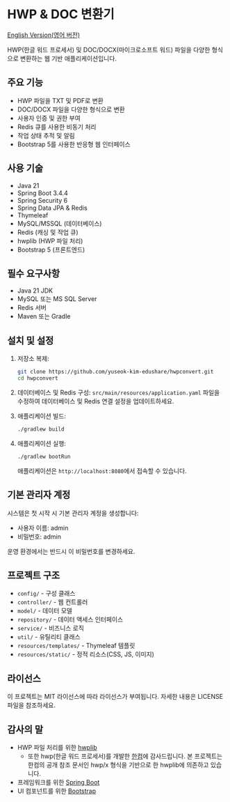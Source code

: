 # HWP & DOC 변환기

[English Version(영어 버전)](README.en.md)

HWP(한글 워드 프로세서) 및 DOC/DOCX(마이크로소프트 워드) 파일을 다양한 형식으로 변환하는 웹 기반 애플리케이션입니다.

## 주요 기능

- HWP 파일을 TXT 및 PDF로 변환
- DOC/DOCX 파일을 다양한 형식으로 변환
- 사용자 인증 및 권한 부여
- Redis 큐를 사용한 비동기 처리
- 작업 상태 추적 및 알림
- Bootstrap 5를 사용한 반응형 웹 인터페이스

## 사용 기술

- Java 21
- Spring Boot 3.4.4
- Spring Security 6
- Spring Data JPA & Redis
- Thymeleaf
- MySQL/MSSQL (데이터베이스)
- Redis (캐싱 및 작업 큐)
- hwplib (HWP 파일 처리)
- Bootstrap 5 (프론트엔드)

## 필수 요구사항

- Java 21 JDK
- MySQL 또는 MS SQL Server
- Redis 서버
- Maven 또는 Gradle

## 설치 및 설정

1. 저장소 복제:
   ```bash
   git clone https://github.com/yuseok-kim-edushare/hwpconvert.git
   cd hwpconvert
   ```

2. 데이터베이스 및 Redis 구성:
   `src/main/resources/application.yaml` 파일을 수정하여 데이터베이스 및 Redis 연결 설정을 업데이트하세요.

3. 애플리케이션 빌드:
   ```bash
   ./gradlew build
   ```

4. 애플리케이션 실행:
   ```bash
   ./gradlew bootRun
   ```
   
   애플리케이션은 `http://localhost:8080`에서 접속할 수 있습니다.

## 기본 관리자 계정

시스템은 첫 시작 시 기본 관리자 계정을 생성합니다:
- 사용자 이름: admin
- 비밀번호: admin

운영 환경에서는 반드시 이 비밀번호를 변경하세요.

## 프로젝트 구조

- `config/` - 구성 클래스
- `controller/` - 웹 컨트롤러
- `model/` - 데이터 모델
- `repository/` - 데이터 액세스 인터페이스
- `service/` - 비즈니스 로직
- `util/` - 유틸리티 클래스
- `resources/templates/` - Thymeleaf 템플릿
- `resources/static/` - 정적 리소스(CSS, JS, 이미지)

## 라이선스

이 프로젝트는 MIT 라이선스에 따라 라이선스가 부여됩니다. 자세한 내용은 LICENSE 파일을 참조하세요.

## 감사의 말

- HWP 파일 처리를 위한 [hwplib](https://github.com/neolord0/hwplib)
  - 또한 hwp(한글 워드 프로세서)를 개발한 [한컴](https://www.hancom.com)에 감사드립니다.
    본 프로젝트는 한컴의 공개 참조 문서인 hwp/x 형식을 기반으로 한 hwplib에 의존하고 있습니다.
- 프레임워크를 위한 [Spring Boot](https://spring.io/projects/spring-boot)
- UI 컴포넌트를 위한 [Bootstrap](https://getbootstrap.com/) 